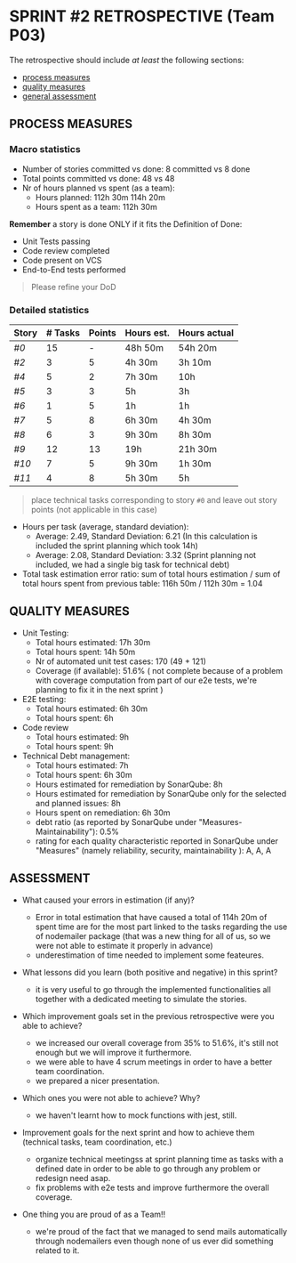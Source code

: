 SPRINT #2 RETROSPECTIVE (Team P03)
=====================================

The retrospective should include _at least_ the following
sections:

- [process measures](#process-measures)
- [quality measures](#quality-measures)
- [general assessment](#assessment)

## PROCESS MEASURES 

### Macro statistics

- Number of stories committed vs done: 8 committed vs 8 done
- Total points committed vs done: 48 vs 48
- Nr of hours planned vs spent (as a team): 
  - Hours planned: 112h 30m 114h 20m
  - Hours spent as a team: 112h 30m

**Remember**  a story is done ONLY if it fits the Definition of Done:
 
- Unit Tests passing
- Code review completed
- Code present on VCS
- End-to-End tests performed

> Please refine your DoD 

### Detailed statistics

| Story | # Tasks | Points | Hours est. | Hours actual |
| ----- | ------- | ------ | ---------- | ------------ |
| _#0_  | 15      | -      | 48h 50m    | 54h 20m      |
| _#2_  | 3       | 5      | 4h 30m     | 3h 10m       |
| _#4_  | 5       | 2      | 7h 30m     | 10h          |
| _#5_  | 3       | 3      | 5h         | 3h           |
| _#6_  | 1       | 5      | 1h         | 1h           |
| _#7_  | 5       | 8      | 6h 30m     | 4h 30m       |
| _#8_  | 6       | 3      | 9h 30m     | 8h 30m       |
| _#9_  | 12      | 13     | 19h        | 21h 30m      |
| _#10_ | 7       | 5      | 9h 30m     | 1h 30m       |
| _#11_ | 4       | 8      | 5h 30m     | 5h           |

> place technical tasks corresponding to story `#0` and leave out story points (not applicable in this case)

- Hours per task (average, standard deviation):
  - Average: 2.49, Standard Deviation: 6.21 (In this calculation is included the sprint planning which took 14h)
  - Average: 2.08, Standard Deviation: 3.32 (Sprint planning not included, we had a single big task for technical debt)
- Total task estimation error ratio: sum of total hours estimation / sum of total hours spent from previous table: 116h 50m / 112h 30m = 1.04

  
## QUALITY MEASURES 

- Unit Testing:
  - Total hours estimated: 17h 30m
  - Total hours spent: 14h 50m
  - Nr of automated unit test cases: 170 (49 + 121)
  - Coverage (if available): 51.6% ( not complete because of a problem with coverage computation from part of our e2e tests, we're planning to fix it in the next sprint )
- E2E testing:
  - Total hours estimated: 6h 30m
  - Total hours spent: 6h
- Code review 
  - Total hours estimated: 9h
  - Total hours spent: 9h
- Technical Debt management:
  - Total hours estimated: 7h
  - Total hours spent: 6h 30m
  - Hours estimated for remediation by SonarQube: 8h
  - Hours estimated for remediation by SonarQube only for the selected and planned issues: 8h 
  - Hours spent on remediation: 6h 30m 
  - debt ratio (as reported by SonarQube under "Measures-Maintainability"): 0.5%
  - rating for each quality characteristic reported in SonarQube under "Measures" (namely reliability, security, maintainability ): A, A, A
  


## ASSESSMENT

- What caused your errors in estimation (if any)? 
  - Error in total estimation that have caused a total of 114h 20m of spent time are for the most part linked to the tasks regarding the use of nodemailer package (that was a new thing for all of us, so we were not able to estimate it properly in advance)
  - underestimation of time needed to implement some feateures.

- What lessons did you learn (both positive and negative) in this sprint?
  - it is very useful to go through the implemented functionalities all together with a dedicated meeting to simulate the stories.

- Which improvement goals set in the previous retrospective were you able to achieve?
  - we increased our overall coverage from 35% to 51.6%, it's still not enough but we will improve it furthermore.
  - we were able to have 4 scrum meetings in order to have a better team coordination.
  - we prepared a nicer presentation.
  
- Which ones you were not able to achieve? Why?
  - we haven't learnt how to mock functions with jest, still.

- Improvement goals for the next sprint and how to achieve them (technical tasks, team coordination, etc.)
  - organize technical meetingss at sprint planning time as tasks with a defined date in order to be able to go through any problem or redesign need asap.
  - fix problems with e2e tests and improve furthermore the overall coverage.

- One thing you are proud of as a Team!!
  - we're proud of the fact that we managed to send mails automatically through nodemailers even though none of us ever did something related to it.